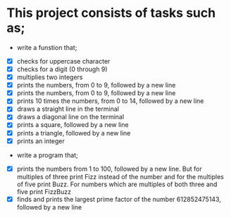 # This project consists of tasks such as;

* write a funstion that;
- [x] checks for uppercase character
- [x] checks for a digit (0 through 9)
- [x] multiplies two integers
- [x] prints the numbers, from 0 to 9, followed by a new line
- [x] prints the numbers, from 0 to 9, followed by a new line
- [x] prints 10 times the numbers, from 0 to 14, followed by a new line
- [x] draws a straight line in the terminal
- [x] draws a diagonal line on the terminal
- [x] prints a square, followed by a new line
- [x] prints a triangle, followed by a new line
- [x] prints an integer

* write a program that;
- [x] prints the numbers from 1 to 100, followed by a new line. But for multiples of three print Fizz instead of the number and for the multiples of five print Buzz. For numbers which are multiples of both three and five print FizzBuzz
- [x] finds and prints the largest prime factor of the number 612852475143, followed by a new line

